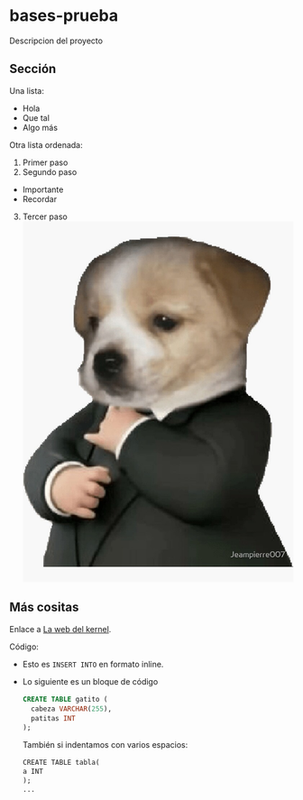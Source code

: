 # bases-prueba
Descripcion del proyecto
## Sección
Una lista:
- Hola
- Que tal
- Algo más

Otra lista ordenada:
1. Primer paso
2. Segundo paso
  - Importante
  - Recordar
3. Tercer paso
![Un perro](perro.jpg)

## Más cositas
Enlace a [La web del kernel](https:/kernel.org).

Código:

- Esto es `INSERT INTO` en formato inline.
- Lo siguiente es un bloque de código

  ```sql
  CREATE TABLE gatito (
    cabeza VARCHAR(255),
    patitas INT
  );
  ```

  También si indentamos con varios espacios:

      CREATE TABLE tabla(
      a INT
      );
      ...

  
  
